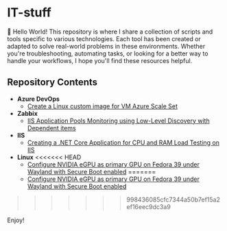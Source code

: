 # IT-stuff
👋 Hello World! This repository is where I share a collection of scripts and tools specific to various technologies. Each tool has been created or adapted to solve real-world problems in these environments.
Whether you're troubleshooting, automating tasks, or looking for a better way to handle your workflows, I hope you'll find these resources helpful.

## Repository Contents

- **Azure DevOps**
  - [Create a Linux custom image for VM Azure Scale Set](/Azure%20DevOps/Create%20a%20Linux%20custom%20image%20for%20VM%20Azure%20Scale%20Set/Create%20a%20Linux%20custom%20image%20using%20Packer%20with%20HCL%20and%20save%20it%20in%20an%20Azure%20Gallery%20to%20use%20it%20as%20image%20to%20create%20a%20new%20VM%20Azure%20Scale%20Set.md)
- **Zabbix**
  - [IIS Application Pools Monitoring using Low-Level Discovery with Dependent items](/Zabbix/IIS%20Application%20Pools%20Monitoring/IIS%20Application%20Pools%20Monitoring%20using%20Low-Level%20Discovery%20with%20Dependent%20items.md)
- **IIS**
  - [Creating a .NET Core Application for CPU and RAM Load Testing on IIS](/IIS/Create%20.NET%20Core%20Load%20Test%20Application/Creating%20a%20.NET%20Core%20Application%20for%20CPU%20and%20RAM%20Load%20Testing%20on%20IIS.md)
- **Linux**
<<<<<<< HEAD
  - [Configure NVIDIA eGPU as primary GPU on Fedora 39 under Wayland with Secure Boot enabled](/Linux/Configure%20NVIDIA%20eGPU%20as%20primary%20GPU%20on%20Fedora%2039%20under%20Wayland%20with%20Secure%20Boot%20enabled/Configuring%20an%20NVIDIA%20GeForce%20RTX%2020%2030%2040%20Series%20as%20an%20eGPU%20Razer%20Core%20X%20to%20be%20the%20primary%20GPU%20on%20Linux%20Fedora%2039%20under%20Wayland%20desktop%20with%20Secure%20Boot%20enabled.md)
=======
  - [Configure NVIDIA eGPU as primary GPU on Fedora 39 under Wayland with Secure Boot enabled](/Linux/Configure_NVIDIA_eGPU_as_primary_GPU_on_Fedora_39_under_Wayland_with_Secure_Boot_enabled/Configuring_an_NVIDIA_GeForce_RTX_20_30_40_Series_as_an_eGPU_Razer_Core_X_to_be_the_primary_GPU_on_Linux_Fedora_39_under_Wayland_desktop_with_Secure_Boot_enabled.md)
>>>>>>> 998436085cfc7344a50b7ef15a2ef16eec9dc3a9

Enjoy!